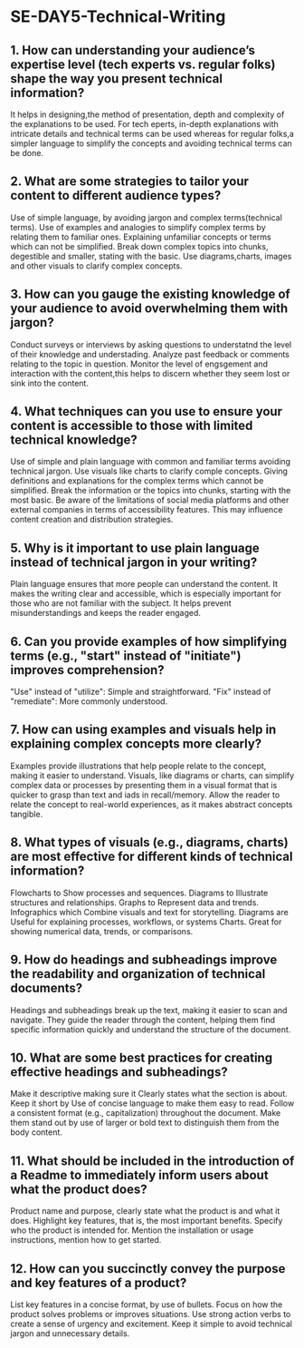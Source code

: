 # SE-DAY5-Technical-Writing
## 1. How can understanding your audience’s expertise level (tech experts vs. regular folks) shape the way you present technical information?
It helps in designing,the method of presentation, depth and complexity of the explanations to be used. For tech eperts, in-depth explanations with  intricate details and technical terms can be used whereas for regular folks,a simpler language to simplify the concepts and avoiding technical terms can be done.
## 2. What are some strategies to tailor your content to different audience types?
Use of simple language, by avoiding jargon and complex terms(technical terms).
Use of examples and analogies to simplify complex terms by relating them to familiar ones.
Explaining unfamiliar concepts or terms which can not be simplified.
Break down complex topics into chunks, degestible and smaller, stating with the basic.
Use diagrams,charts, images and other visuals to clarify complex concepts.
## 3. How can you gauge the existing knowledge of your audience to avoid overwhelming them with jargon?
Conduct surveys or interviews by asking questions to understatnd the level of their knowledge and understading.
Analyze past feedback or comments relating to the topic in question.
Monitor the level of engsgement and interaction with the content,this helps to discern whether they seem lost or sink into the content.
## 4. What techniques can you use to ensure your content is accessible to those with limited technical knowledge?
Use of simple and plain language with common and familiar terms avoiding technical jargon.
Use visuals like charts to clarify comple concepts.
Giving definitions and explanations for the complex terms which  cannot be simplified.
Break the information or the topics into chunks, starting with the most basic.
Be aware of the limitations of social media platforms and other external companies in terms of accessibility features. This may influence content creation and distribution strategies.
## 5. Why is it important to use plain language instead of technical jargon in your writing?
Plain language ensures that more people can understand the content.
It makes the writing clear and accessible, which is especially important for those who are not familiar with the subject.
It helps prevent misunderstandings and keeps the reader engaged.
## 6. Can you provide examples of how simplifying terms (e.g., "start" instead of "initiate") improves comprehension?
"Use" instead of "utilize": Simple and straightforward.
"Fix" instead of "remediate": More commonly understood.
## 7. How can using examples and visuals help in explaining complex concepts more clearly?
Examples provide illustrations that help people relate to the concept, making it easier to understand. 
Visuals, like diagrams or charts, can simplify complex data or processes by presenting them in a visual format that is quicker to grasp than text and iads in recall/memory.
Allow the reader to relate the concept to real-world experiences,  as it makes abstract concepts tangible.
## 8. What types of visuals (e.g., diagrams, charts) are most effective for different kinds of technical information?
Flowcharts to Show processes and sequences.
Diagrams to Illustrate structures and relationships.
Graphs to Represent data and trends.
Infographics which Combine visuals and text for storytelling.
Diagrams are Useful for explaining processes, workflows, or systems 
Charts. Great for showing numerical data, trends, or comparisons.
## 9. How do headings and subheadings improve the readability and organization of technical documents?
Headings and subheadings break up the text, making it easier to scan and navigate. They guide the reader through the content, helping them find specific information quickly and understand the structure of the document.
## 10. What are some best practices for creating effective headings and subheadings?
Make it descriptive making sure it Clearly states what the section is about.
Keep it short by Use of concise language to make them easy to read.
Follow a consistent format (e.g., capitalization) throughout the document.
Make them stand out by use of larger or bold text to distinguish them from the body content.
## 11. What should be included in the introduction of a Readme to immediately inform users about what the product does?
Product name and purpose, clearly state what the product is and what it does.
Highlight key features, that is, the most important benefits.
Specify who the product is intended for.
Mention the installation or usage instructions, mention how to get started.
## 12. How can you succinctly convey the purpose and key features of a product?
List key features in a concise format, by use of bullets.
Focus on how the product solves problems or improves situations.
Use strong action verbs to create a sense of urgency and excitement.
Keep it simple to avoid technical jargon and unnecessary details.
